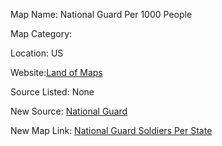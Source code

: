 Map Name: National Guard Per 1000 People

Map Category:

Location: US

Website:[Land of Maps](http://thelandofmaps.tumblr.com/post/76678757113/national-guard-servicemen-per-thousand-capita-oc)

Source Listed: None

New Source: [National Guard](http://www.nationalguard.mil/sitelinks/Contracting%20Records/Statistics%20-%20Total%20Air%20and%20Army%20National%20Guard%20Personnel.pdf)

New Map Link: [National Guard Soldiers Per State](http://a.tiles.mapbox.com/v3/jonahadkins.had38d56/page.html?secure=1#4/38.99/-105.73)
